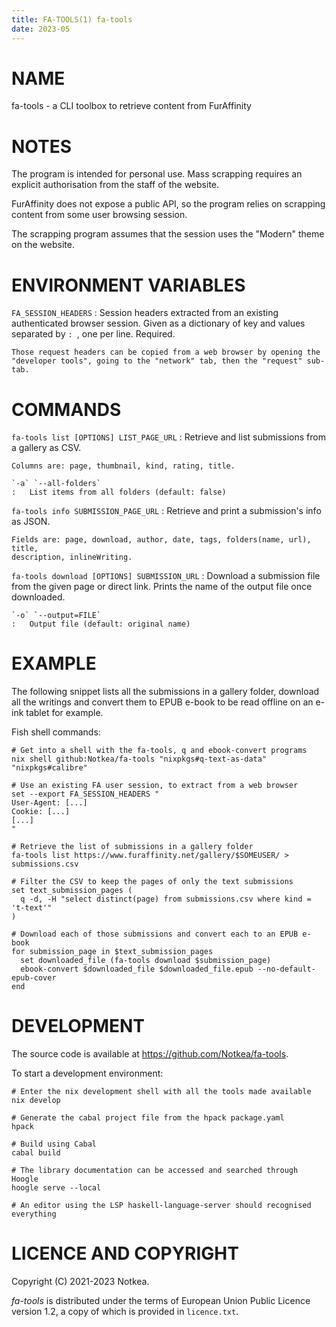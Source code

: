 ```yaml
---
title: FA-TOOLS(1) fa-tools
date: 2023-05
---
```



# NAME

fa-tools - a CLI toolbox to retrieve content from FurAffinity


# NOTES

The program is intended for personal use.
Mass scrapping requires an explicit authorisation from the staff of the
website.

FurAffinity does not expose a public API, so the program relies on scrapping
content from some user browsing session.

The scrapping program assumes that the session uses the "Modern" theme on the
website.


# ENVIRONMENT VARIABLES

`FA_SESSION_HEADERS`
:   Session headers extracted from an existing authenticated browser session.
    Given as a dictionary of key and values separated by `: `, one per line.
    Required.

    Those request headers can be copied from a web browser by opening the
    "developer tools", going to the "network" tab, then the "request" sub-tab.


# COMMANDS

`fa-tools list [OPTIONS] LIST_PAGE_URL`
:   Retrieve and list submissions from a gallery as CSV.

    Columns are: page, thumbnail, kind, rating, title.

    `-a` `--all-folders`
    :   List items from all folders (default: false)

`fa-tools info SUBMISSION_PAGE_URL`
:   Retrieve and print a submission's info as JSON.

    Fields are: page, download, author, date, tags, folders(name, url), title,
    description, inlineWriting.

`fa-tools download [OPTIONS] SUBMISSION_URL`
:   Download a submission file from the given page or direct link.
    Prints the name of the output file once downloaded.

    `-o` `--output=FILE`
    :   Output file (default: original name)


# EXAMPLE

The following snippet lists all the submissions in a gallery folder, download
all the writings and convert them to EPUB e-book to be read offline on an e-ink
tablet for example.

Fish shell commands:

```fish
# Get into a shell with the fa-tools, q and ebook-convert programs
nix shell github:Notkea/fa-tools "nixpkgs#q-text-as-data" "nixpkgs#calibre"

# Use an existing FA user session, to extract from a web browser
set --export FA_SESSION_HEADERS "
User-Agent: [...]
Cookie: [...]
[...]
"

# Retrieve the list of submissions in a gallery folder
fa-tools list https://www.furaffinity.net/gallery/$SOMEUSER/ > submissions.csv

# Filter the CSV to keep the pages of only the text submissions
set text_submission_pages (
  q -d, -H "select distinct(page) from submissions.csv where kind = 't-text'"
)

# Download each of those submissions and convert each to an EPUB e-book
for submission_page in $text_submission_pages
  set downloaded_file (fa-tools download $submission_page)
  ebook-convert $downloaded_file $downloaded_file.epub --no-default-epub-cover
end
```


# DEVELOPMENT

The source code is available at <https://github.com/Notkea/fa-tools>.

To start a development environment:

```fish
# Enter the nix development shell with all the tools made available
nix develop

# Generate the cabal project file from the hpack package.yaml
hpack

# Build using Cabal
cabal build

# The library documentation can be accessed and searched through Hoogle
hoogle serve --local

# An editor using the LSP haskell-language-server should recognised everything
```


# LICENCE AND COPYRIGHT

Copyright (C) 2021-2023 Notkea.

_fa-tools_ is distributed under the terms of European Union Public Licence
version 1.2, a copy of which is provided in `licence.txt`.
